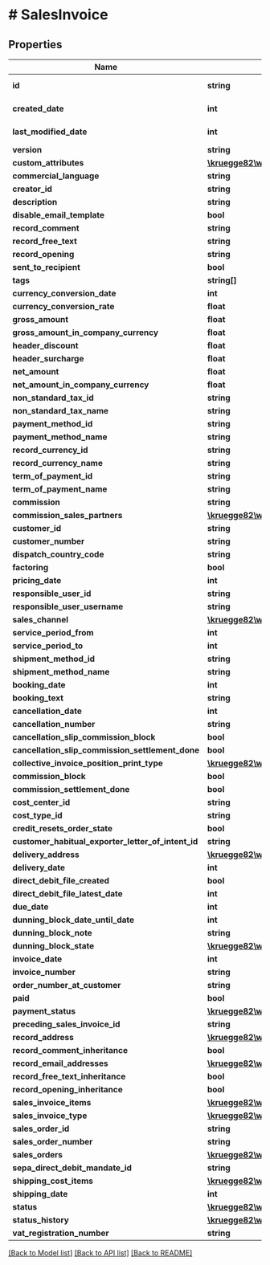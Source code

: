 # # SalesInvoice

## Properties

Name | Type | Description | Notes
------------ | ------------- | ------------- | -------------
**id** | **string** |  | [optional] [readonly]
**created_date** | **int** |  | [optional] [readonly]
**last_modified_date** | **int** |  | [optional] [readonly]
**version** | **string** |  | [optional]
**custom_attributes** | [**\kruegge82\weclapp\Model\CustomAttribute[]**](CustomAttribute.md) |  | [optional]
**commercial_language** | **string** |  | [optional]
**creator_id** | **string** |  | [optional]
**description** | **string** |  | [optional]
**disable_email_template** | **bool** |  | [optional]
**record_comment** | **string** |  | [optional]
**record_free_text** | **string** |  | [optional]
**record_opening** | **string** |  | [optional]
**sent_to_recipient** | **bool** |  | [optional]
**tags** | **string[]** |  | [optional]
**currency_conversion_date** | **int** |  | [optional]
**currency_conversion_rate** | **float** |  | [optional]
**gross_amount** | **float** |  | [optional]
**gross_amount_in_company_currency** | **float** |  | [optional]
**header_discount** | **float** |  | [optional]
**header_surcharge** | **float** |  | [optional]
**net_amount** | **float** |  | [optional]
**net_amount_in_company_currency** | **float** |  | [optional]
**non_standard_tax_id** | **string** |  | [optional]
**non_standard_tax_name** | **string** |  | [optional]
**payment_method_id** | **string** |  | [optional]
**payment_method_name** | **string** |  | [optional]
**record_currency_id** | **string** |  | [optional]
**record_currency_name** | **string** |  | [optional]
**term_of_payment_id** | **string** |  | [optional]
**term_of_payment_name** | **string** |  | [optional]
**commission** | **string** |  | [optional]
**commission_sales_partners** | [**\kruegge82\weclapp\Model\CommissionSalesPartner[]**](CommissionSalesPartner.md) |  | [optional]
**customer_id** | **string** |  | [optional]
**customer_number** | **string** |  | [optional]
**dispatch_country_code** | **string** |  | [optional]
**factoring** | **bool** |  | [optional]
**pricing_date** | **int** |  | [optional]
**responsible_user_id** | **string** |  | [optional]
**responsible_user_username** | **string** |  | [optional]
**sales_channel** | [**\kruegge82\weclapp\Model\DistributionChannel**](DistributionChannel.md) |  | [optional]
**service_period_from** | **int** |  | [optional]
**service_period_to** | **int** |  | [optional]
**shipment_method_id** | **string** |  | [optional]
**shipment_method_name** | **string** |  | [optional]
**booking_date** | **int** |  | [optional]
**booking_text** | **string** |  | [optional]
**cancellation_date** | **int** |  | [optional]
**cancellation_number** | **string** |  | [optional]
**cancellation_slip_commission_block** | **bool** |  | [optional]
**cancellation_slip_commission_settlement_done** | **bool** |  | [optional]
**collective_invoice_position_print_type** | [**\kruegge82\weclapp\Model\CollectiveInvoicePositionPrintType**](CollectiveInvoicePositionPrintType.md) |  | [optional]
**commission_block** | **bool** |  | [optional]
**commission_settlement_done** | **bool** |  | [optional]
**cost_center_id** | **string** |  | [optional]
**cost_type_id** | **string** |  | [optional]
**credit_resets_order_state** | **bool** |  | [optional]
**customer_habitual_exporter_letter_of_intent_id** | **string** |  | [optional]
**delivery_address** | [**\kruegge82\weclapp\Model\RecordAddress**](RecordAddress.md) |  | [optional]
**delivery_date** | **int** |  | [optional]
**direct_debit_file_created** | **bool** |  | [optional]
**direct_debit_file_latest_date** | **int** |  | [optional]
**due_date** | **int** |  | [optional]
**dunning_block_date_until_date** | **int** |  | [optional]
**dunning_block_note** | **string** |  | [optional]
**dunning_block_state** | [**\kruegge82\weclapp\Model\DunningBlockState**](DunningBlockState.md) |  | [optional]
**invoice_date** | **int** |  | [optional]
**invoice_number** | **string** |  | [optional]
**order_number_at_customer** | **string** |  | [optional]
**paid** | **bool** |  | [optional]
**payment_status** | [**\kruegge82\weclapp\Model\PaymentStatus**](PaymentStatus.md) |  | [optional]
**preceding_sales_invoice_id** | **string** |  | [optional]
**record_address** | [**\kruegge82\weclapp\Model\RecordAddress**](RecordAddress.md) |  | [optional]
**record_comment_inheritance** | **bool** |  | [optional]
**record_email_addresses** | [**\kruegge82\weclapp\Model\EmailAddresses**](EmailAddresses.md) |  | [optional]
**record_free_text_inheritance** | **bool** |  | [optional]
**record_opening_inheritance** | **bool** |  | [optional]
**sales_invoice_items** | [**\kruegge82\weclapp\Model\SalesInvoiceItem[]**](SalesInvoiceItem.md) |  | [optional]
**sales_invoice_type** | [**\kruegge82\weclapp\Model\SalesInvoiceType**](SalesInvoiceType.md) |  | [optional]
**sales_order_id** | **string** |  | [optional]
**sales_order_number** | **string** |  | [optional]
**sales_orders** | [**\kruegge82\weclapp\Model\OnlyId[]**](OnlyId.md) |  | [optional]
**sepa_direct_debit_mandate_id** | **string** |  | [optional]
**shipping_cost_items** | [**\kruegge82\weclapp\Model\SalesInvoiceShippingCostItem[]**](SalesInvoiceShippingCostItem.md) |  | [optional]
**shipping_date** | **int** |  | [optional]
**status** | [**\kruegge82\weclapp\Model\SalesInvoiceStatusType**](SalesInvoiceStatusType.md) |  | [optional]
**status_history** | [**\kruegge82\weclapp\Model\SalesInvoiceStatusHistory[]**](SalesInvoiceStatusHistory.md) |  | [optional]
**vat_registration_number** | **string** |  | [optional]

[[Back to Model list]](../../README.md#models) [[Back to API list]](../../README.md#endpoints) [[Back to README]](../../README.md)
